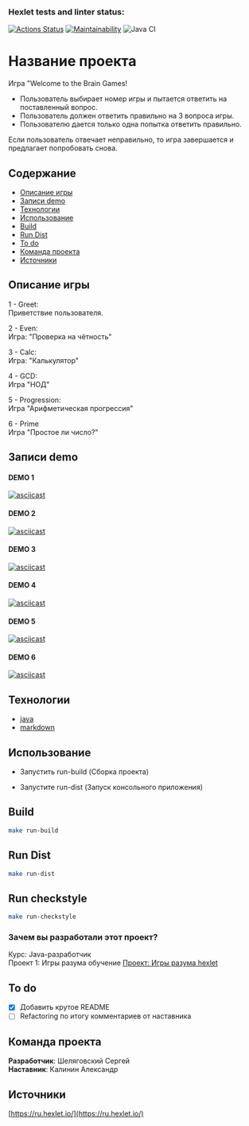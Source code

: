 ### Hexlet tests and linter status:
[![Actions Status](https://github.com/sshelyagovsky/java-project-61/actions/workflows/hexlet-check.yml/badge.svg)](https://github.com/sshelyagovsky/java-project-61/actions)
[![Maintainability](https://api.codeclimate.com/v1/badges/9731497f1d7d96df266e/maintainability)](https://codeclimate.com/github/sshelyagovsky/java-project-61/maintainability)
![Java CI](https://github.com/hexlet-boilerplates/java-package/workflows/Java%20CI/badge.svg)
# Название проекта
Игра "Welcome to the Brain Games!
- Пользователь выбирает номер игры и пытается ответить на поставленный вопрос.
- Пользователь должен ответить правильно на 3 вопроса игры.
- Пользователю дается только одна попытка ответить правильно.

Если пользователь отвечает неправильно, то игра завершается и предлагает попробовать снова.

## Содержание
- [Описание игры](#описание-игры)
- [Записи demo](#записи-demo)
- [Технологии](#технологии)
- [Использование](#использование)
- [Build](#build)
- [Run Dist](#run-dist)
- [To do](#to-do)
- [Команда проекта](#команда-проекта)
- [Источники](#источники)

## Описание игры
1 - Greet: </br>
Приветствие пользователя. </br>

2 - Even: </br>
Игра: "Проверка на чётность" </br>

3 - Calc: </br>
Игра: "Калькулятор" </br>

4 - GCD: </br>
Игра "НОД" </br>

5 - Progression: </br>
Игра "Арифметическая прогрессия" </br>

6 - Prime</br>
Игра "Простое ли число?" </br>

## Записи demo

#### DEMO 1
[![asciicast](https://asciinema.org/a/h6NerXMHqMN0HqNxK3Fkxp9Og.svg)](https://asciinema.org/a/h6NerXMHqMN0HqNxK3Fkxp9Og)
#### DEMO 2
[![asciicast](https://asciinema.org/a/h6NerXMHqMN0HqNxK3Fkxp9Og.svg)](https://asciinema.org/a/h6NerXMHqMN0HqNxK3Fkxp9Og)
#### DEMO 3
[![asciicast](https://asciinema.org/a/Ym4Eyej7iPCtT8jJPD4YqNTE6.svg)](https://asciinema.org/a/Ym4Eyej7iPCtT8jJPD4YqNTE6)
#### DEMO 4
[![asciicast](https://asciinema.org/a/BOrbGz7d3YYoMkCbHMGwlH7ZD.svg)](https://asciinema.org/a/BOrbGz7d3YYoMkCbHMGwlH7ZD)
#### DEMO 5
[![asciicast](https://asciinema.org/a/6nLlIqg689oSXltwylXVqc8uN.svg)](https://asciinema.org/a/6nLlIqg689oSXltwylXVqc8uN)
#### DEMO 6
[![asciicast](https://asciinema.org/a/bC0EiIOVQkpts0CCxnUZhDzRg.svg)](https://asciinema.org/a/bC0EiIOVQkpts0CCxnUZhDzRg)

## Технологии
- [java](https://dev.java/learn/)
- [markdown](https://www.markdownguide.org/)

## Использование
- Запустить run-build (Сборка проекта)

- Запустите run-dist (Запуск консольного приложения)


## Build

```bash
make run-build
```

## Run Dist

```bash
make run-dist
```

## Run checkstyle

```bash
make run-checkstyle
```


### Зачем вы разработали этот проект?
Курс: Java-разработчик </br>
Проект 1: Игры разума обучение [Проект: Игры разума hexlet](https://ru.hexlet.io/projects/61/members/38324/reviews)

## To do
- [x] Добавить крутое README
- [ ] Refactoring по итогу комментариев от наставника

## Команда проекта
<b>Разработчик</b>: Шеляговский Сергей</br>
<b>Наставник</b>: Калинин Александр

## Источники

[https://ru.hexlet.io/](https://ru.hexlet.io/)
